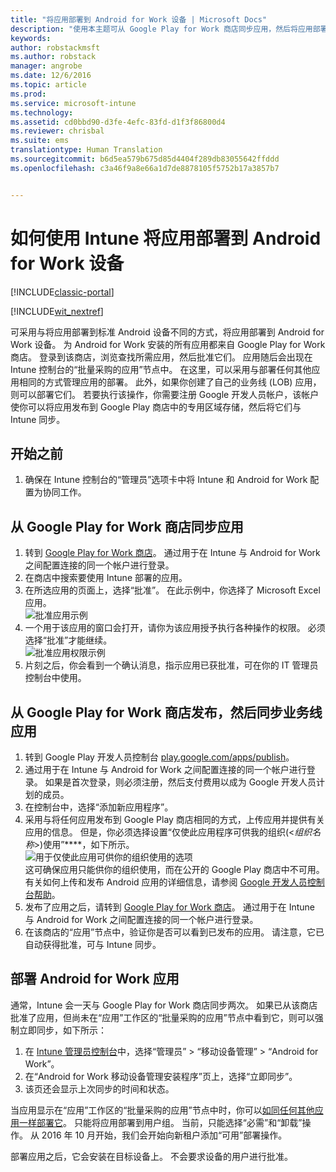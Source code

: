 ```yaml
---
title: "将应用部署到 Android for Work 设备 | Microsoft Docs"
description: "使用本主题可从 Google Play for Work 商店同步应用，然后将应用部署到 Android for Work 设备。"
keywords: 
author: robstackmsft
ms.author: robstack
manager: angrobe
ms.date: 12/6/2016
ms.topic: article
ms.prod: 
ms.service: microsoft-intune
ms.technology: 
ms.assetid: cd0bbd90-d3fe-4efc-83fd-d1f3f86800d4
ms.reviewer: chrisbal
ms.suite: ems
translationtype: Human Translation
ms.sourcegitcommit: b6d5ea579b675d85d4404f289db83055642ffddd
ms.openlocfilehash: c3a46f9a8e66a1d7de8878105f5752b17a3857b7


---
```


# <a name="how-to-deploy-apps-to-android-for-work-devices-with-intune"></a>如何使用 Intune 将应用部署到 Android for Work 设备

[!INCLUDE[classic-portal](../includes/classic-portal.md)]

[!INCLUDE[wit_nextref](../includes/afw_rollout_disclaimer.md)]

可采用与将应用部署到标准 Android 设备不同的方式，将应用部署到 Android for Work 设备。 为 Android for Work 安装的所有应用都来自 Google Play for Work 商店。 登录到该商店，浏览查找所需应用，然后批准它们。
应用随后会出现在 Intune 控制台的“批量采购的应用”节点中。 在这里，可以采用与部署任何其他应用相同的方式管理应用的部署。
此外，如果你创建了自己的业务线 (LOB) 应用，则可以部署它们。 若要执行该操作，你需要注册 Google 开发人员帐户，该帐户使你可以将应用发布到 Google Play 商店中的专用区域存储，然后将它们与 Intune 同步。

## <a name="before-you-start"></a>开始之前

1. 确保在 Intune 控制台的“管理员”选项卡中将 Intune 和 Android for Work 配置为协同工作。

## <a name="synchronize-an-app-from-the-google-play-for-work-store"></a>从 Google Play for Work 商店同步应用


1. 转到 [Google Play for Work 商店](https://play.google.com/work)。 通过用于在 Intune 与 Android for Work 之间配置连接的同一个帐户进行登录。
2. 在商店中搜索要使用 Intune 部署的应用。
3. 在所选应用的页面上，选择“批准”。 在此示例中，你选择了 Microsoft Excel 应用。<br>
  ![批准应用示例](/intune/deploy-use/media/approve.png)
4. 一个用于该应用的窗口会打开，请你为该应用授予执行各种操作的权限。 必须选择“批准”才能继续。<br>
  ![批准应用权限示例](/intune/deploy-use/media/approve-app-permissions.png)
5. 片刻之后，你会看到一个确认消息，指示应用已获批准，可在你的 IT 管理员控制台中使用。

## <a name="publish-then-synchronize-a-line-of-business-app-from-the-google-play-for-work-store"></a>从 Google Play for Work 商店发布，然后同步业务线应用

1. 转到 Google Play 开发人员控制台 [play.google.com/apps/publish](https://play.google.com/apps/publish)。
2. 通过用于在 Intune 与 Android for Work 之间配置连接的同一个帐户进行登录。 如果是首次登录，则必须注册，然后支付费用以成为 Google 开发人员计划的成员。
3. 在控制台中，选择“添加新应用程序”。
4. 采用与将任何应用发布到 Google Play 商店相同的方式，上传应用并提供有关应用的信息。 但是，你必须选择设置“仅使此应用程序可供我的组织(<*组织名称*>)使用”****，如下所示。<br>
  ![用于仅使此应用可供你的组织使用的选项](/intune/deploy-use/media/restrict.png)<br>
这可确保应用只能供你的组织使用，而在公开的 Google Play 商店中不可用。
有关如何上传和发布 Android 应用的详细信息，请参阅 [Google 开发人员控制台帮助](https://support.google.com/googleplay/android-developer/answer/113469)。
5. 发布了应用之后，请转到 [Google Play for Work 商店](https://play.google.com/work)。 通过用于在 Intune 与 Android for Work 之间配置连接的同一个帐户进行登录。
6. 在该商店的“应用”节点中，验证你是否可以看到已发布的应用。 请注意，它已自动获得批准，可与 Intune 同步。

## <a name="deploy-an-android-for-work-app"></a>部署 Android for Work 应用

通常，Intune 会一天与 Google Play for Work 商店同步两次。 如果已从该商店批准了应用，但尚未在“应用”工作区的“批量采购的应用”节点中看到它，则可以强制立即同步，如下所示：

1. 在 [Intune 管理员控制台](https://manage.microsoft.com)中，选择“管理员” > “移动设备管理” > “Android for Work”。
2. 在“Android for Work 移动设备管理安装程序”页上，选择“立即同步”。
3. 该页还会显示上次同步的时间和状态。

当应用显示在“应用”工作区的“批量采购的应用”节点中时，你可以[如同任何其他应用一样部署它](deploy-apps-in-microsoft-intune.md)。 只能将应用部署到用户组。 当前，只能选择“必需”和“卸载”操作。 从 2016 年 10 月开始，我们会开始向新租户添加“可用”部署操作。

部署应用之后，它会安装在目标设备上。 不会要求设备的用户进行批准。



<!--HONumber=Dec16_HO2-->


